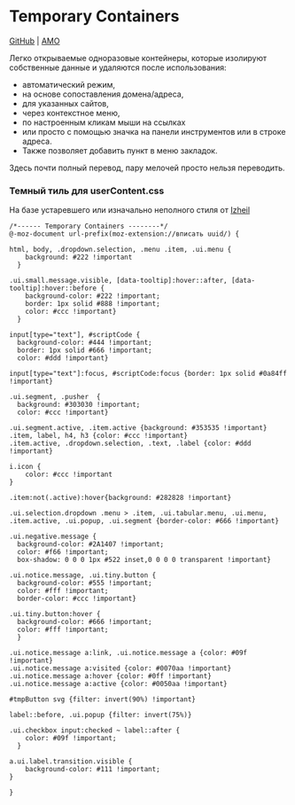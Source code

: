 # Temporary Containers
  
[GitHub](https://github.com/stoically/temporary-containers) | [AMO](https://addons.mozilla.org/ru/firefox/addon/temporary-containers/)
   
Легко открываемые одноразовые контейнеры, которые изолируют собственные данные и удаляются после использования:
* автоматический режим,
* на основе сопоставления домена/адреса,
* для указанных сайтов,
* через контекстное меню,
* по настроенным кликам мыши на ссылках
* или просто с помощью значка на панели инструментов или в строке адреса.  
* Также позволяет добавить пункт в меню закладок.  
   
Здесь почти полный перевод, пару мелочей просто нельзя переводить.

### Темный тиль для userContent.css
На базе устаревшего или изначально неполного стиля от [Izheil](https://github.com/Izheil/Quantum-Nox-Firefox-Dark-Full-Theme)
```
/*------ Temporary Containers --------*/
@-moz-document url-prefix(moz-extension://вписать uuid/) {

html, body, .dropdown.selection, .menu .item, .ui.menu {
    background: #222 !important
  }

.ui.small.message.visible, [data-tooltip]:hover::after, [data-tooltip]:hover::before {
    background-color: #222 !important; 
    border: 1px solid #888 !important;
    color: #ccc !important}
  }

input[type="text"], #scriptCode {
  background-color: #444 !important; 
  border: 1px solid #666 !important;
  color: #ddd !important}

input[type="text"]:focus, #scriptCode:focus {border: 1px solid #0a84ff !important}

.ui.segment, .pusher  {
  background: #303030 !important;
  color: #ccc !important}

.ui.segment.active, .item.active {background: #353535 !important}
.item, label, h4, h3 {color: #ccc !important}
.item.active, .dropdown.selection, .text, .label {color: #ddd !important}

i.icon {
    color: #ccc !important
}

.item:not(.active):hover{background: #282828 !important}

.ui.selection.dropdown .menu > .item, .ui.tabular.menu, .ui.menu,
.item.active, .ui.popup, .ui.segment {border-color: #666 !important}

.ui.negative.message {
  background-color: #2A1407 !important;
  color: #f66 !important;
  box-shadow: 0 0 0 1px #522 inset,0 0 0 0 transparent !important}

.ui.notice.message, .ui.tiny.button {
  background-color: #555 !important;
  color: #fff !important;
  border-color: #ccc !important}

.ui.tiny.button:hover {
  background-color: #666 !important;
  color: #fff !important;
  }

.ui.notice.message a:link, .ui.notice.message a {color: #09f !important}
.ui.notice.message a:visited {color: #0070aa !important}
.ui.notice.message a:hover {color: #0ff !important}
.ui.notice.message a:active {color: #0050aa !important}

#tmpButton svg {filter: invert(90%) !important}

label::before, .ui.popup {filter: invert(75%)}

.ui.checkbox input:checked ~ label::after {
    color: #09f !important;
  }

a.ui.label.transition.visible {
    background-color: #111 !important;
}

}
```
